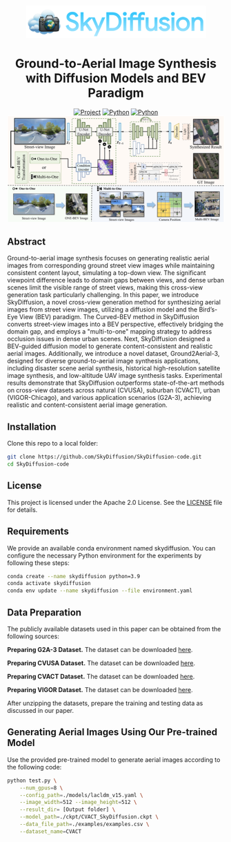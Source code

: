 <div align="center">
	<img src="./img/skydiffusion_icon.png" alt="" height=75>
	<h1>Ground-to-Aerial Image Synthesis with Diffusion Models and BEV Paradigm</h1>
	<a href="https://skydiffusion.github.io/"><img src='https://img.shields.io/badge/Project-SkyDiffusion-green' alt='Project'></a>
	<a href=""><img src='https://img.shields.io/badge/python-3.9-blue.svg' alt='Python'></a>
	<a href=""><img src='https://img.shields.io/badge/License-Apache%202.0-yellow' alt='Python'></a>
</div>


<img src="./img/pipeline.jpg" alt="">

## Abstract
Ground-to-aerial image synthesis focuses on generating realistic aerial images from corresponding ground street view images while maintaining consistent content layout, simulating a top-down view. The significant viewpoint difference leads to domain gaps between views, and dense urban scenes limit the visible range of street views, making this cross-view generation task particularly challenging. In this paper, we introduce SkyDiffusion, a novel cross-view generation method for synthesizing aerial images from street view images, utilizing a diffusion model and the Bird’s-Eye View (BEV) paradigm. The Curved-BEV method in SkyDiffusion converts street-view images into a BEV perspective, effectively bridging the domain gap, and employs a "multi-to-one" mapping strategy to address occlusion issues in dense urban scenes. Next, SkyDiffusion designed a BEV-guided diffusion model to generate content-consistent and realistic aerial images. Additionally, we introduce a novel dataset, Ground2Aerial-3, designed for diverse ground-to-aerial image synthesis applications, including disaster scene aerial synthesis, historical high-resolution satellite image synthesis, and low-altitude UAV image synthesis tasks. Experimental results demonstrate that SkyDiffusion outperforms state-of-the-art methods on cross-view datasets across natural (CVUSA), suburban (CVACT), urban (VIGOR-Chicago), and various application scenarios (G2A-3), achieving realistic and content-consistent aerial image generation. 


## Installation
Clone this repo to a local folder:
```bash
git clone https://github.com/SkyDiffusion/SkyDiffusion-code.git
cd SkyDiffusion-code
```

## License

This project is licensed under the Apache 2.0 License. See the [LICENSE](LICENSE) file for details.


## Requirements
We provide an available conda environment named skydiffusion. You can configure the necessary Python environment for the experiments by following these steps:
```bash
conda create --name skydiffusion python=3.9
conda activate skydiffusion
conda env update --name skydiffusion --file environment.yaml
```

## Data Preparation
The publicly available datasets used in this paper can be obtained from the following sources: 

**Preparing G2A-3 Dataset.**  The dataset can be downloaded [here](https://huggingface.co/datasets/Yejy53/G2A-3/tree/main). 

**Preparing CVUSA Dataset.**  The dataset can be downloaded [here](https://mvrl.cse.wustl.edu/datasets/cvusa). 

**Preparing CVACT Dataset.**  The dataset can be downloaded [here](https://github.com/Liumouliu/OriCNN). 

**Preparing VIGOR Dataset.**  The dataset can be downloaded [here](https://github.com/Jeff-Zilence/VIGOR/tree/main). 

After unzipping the datasets, prepare the training and testing data as discussed in our paper.



## Generating Aerial Images Using Our Pre-trained Model
Use the provided pre-trained model to generate aerial images according to the following code:
```bash
python test.py \
    --num_gpus=8 \
    --config_path=./models/lacldm_v15.yaml \
    --image_width=512 --image_height=512 \
    --result_dir= [Output folder] \
    --model_path=./ckpt/CVACT_SkyDiffusion.ckpt \
    --data_file_path=./examples/examples.csv \
    --dataset_name=CVACT
```

